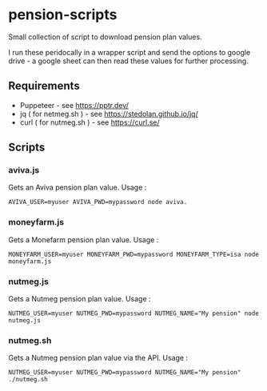 # pension-scripts

Small collection of script to download pension plan values.

I run these peridocally in a wrapper script and send the options to google drive - 
a google sheet can then read these values for further processing.

## Requirements

* Puppeteer - see https://pptr.dev/
* jq ( for netmeg.sh ) - see https://stedolan.github.io/jq/
* curl ( for nutmeg.sh ) - see https://curl.se/

## Scripts

### aviva.js

Gets an Aviva pension plan value.  Usage :

    AVIVA_USER=myuser AVIVA_PWD=mypassword node aviva.

### moneyfarm.js

Gets a Monefarm pension plan value.  Usage :

    MONEYFARM_USER=myuser MONEYFARM_PWD=mypassword MONEYFARM_TYPE=isa node moneyfarm.js

### nutmeg.js

Gets a Nutmeg pension plan value.  Usage :

    NUTMEG_USER=myuser NUTMEG_PWD=mypassword NUTMEG_NAME="My pension" node nutmeg.js

### nutmeg.sh

Gets a Nutmeg pension plan value via the API.  Usage :

    NUTMEG_USER=myuser NUTMEG_PWD=mypassword NUTMEG_NAME="My pension" ./nutmeg.sh





